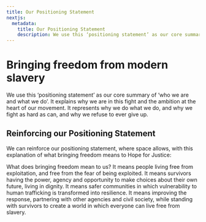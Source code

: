```yaml
---
title: Our Positioning Statement
nextjs:
  metadata:
    title: Our Positioning Statement
    description: We use this ‘positioning statement’ as our core summary of ‘who we are and what we do’.
---
```


# Bringing freedom from modern slavery

We use this ‘positioning
statement’ as our core
summary of ‘who we are and
what we do’. It explains why
we are in this fight and the
ambition at the heart of our
movement. It represents
why we do what we do, and
why we fight as hard as can,
and why we refuse to ever
give up.

## Reinforcing our Positioning Statement

We can reinforce
our positioning statement,
where space allows, with
this explanation of what
bringing freedom means
to Hope for Justice:

What does bringing freedom mean to us? It means people
living free from exploitation, and free from the fear of being
exploited. It means survivors having the power, agency and
opportunity to make choices about their own future, living
in dignity. It means safer communities in which vulnerability
to human trafficking is transformed into resilience. It means
improving the response, partnering with other agencies
and civil society, while standing with survivors to create
a world in which everyone can live free from slavery.
